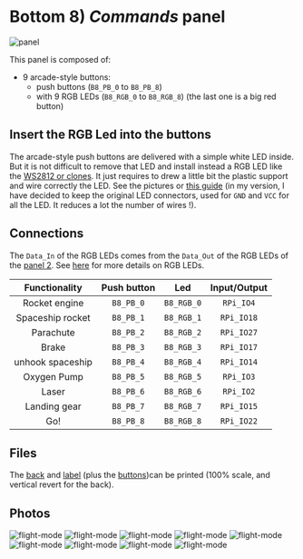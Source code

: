 # Bottom 8) *Commands* panel

![panel](B8-design.jpg)

This panel is composed of:
- 9 arcade-style buttons:
  - push buttons (`B8_PB_0` to `B8_PB_8`)
  - with 9 RGB LEDs (`B8_RGB_0` to `B8_RGB_8`)
(the last one is a big red button)

## Insert the RGB Led into the buttons

The arcade-style push buttons are delivered with a simple white LED inside.
But it is not difficult to remove that LED and install instead a RGB LED like the [WS2812 or clones](APA106.md). It just requires to drew a little bit the plastic support and wire correctly the LED. See the pictures or [this guide](http://www.instructables.com/id/Arcade-Button-RGB-LED-Conversion/) (in my version, I have decided to keep the original LED connectors, used for `GND` and `VCC` for all the LED. It reduces a lot the number of wires !).


## Connections

The `Data_In` of the RGB LEDs comes from the `Data_Out` of the RGB LEDs of the [panel 2](panels/2-displays/2.md).
See [here](APA106.md) for more details on RGB LEDs.


| Functionality    | Push button | Led        | Input/Output  |
|:----------------:|:-----------:|:----------:|:-------------:|
| Rocket engine    | `B8_PB_0`   | `B8_RGB_0` |  `RPi_IO4`    |
| Spaceship rocket | `B8_PB_1`   | `B8_RGB_1` |  `RPi_IO18`   |
| Parachute        | `B8_PB_2`   | `B8_RGB_2` |  `RPi_IO27`   |
| Brake            | `B8_PB_3`   | `B8_RGB_3` |  `RPi_IO17`   |
| unhook spaceship | `B8_PB_4`   | `B8_RGB_4` |  `RPi_IO14`   |  
| Oxygen Pump      | `B8_PB_5`   | `B8_RGB_5` |  `RPi_IO3`    |
| Laser            | `B8_PB_6`   | `B8_RGB_6` |  `RPi_IO2`    |
| Landing gear     | `B8_PB_7`   | `B8_RGB_7` |  `RPi_IO15`   |
| Go!              | `B8_PB_8`   | `B8_RGB_8` |  `RPi_IO22`   |


## Files
The [back](B8-back.pdf) and [label](B8-label.pdf) (plus the [buttons](B8-button-label.pdf))can be printed (100% scale, and vertical revert for the back).



## Photos
![flight-mode](../../photos/panels/8-commands/IMG_1913.JPG)
![flight-mode](../../photos/panels/8-commands/IMG_1914.JPG)
![flight-mode](../../photos/panels/8-commands/IMG_1915.JPG)
![flight-mode](../../photos/panels/8-commands/IMG_2267.JPG)
![flight-mode](../../photos/panels/8-commands/IMG_2268.JPG)
![flight-mode](../../photos/panels/8-commands/IMG_2269.JPG)
![flight-mode](../../photos/panels/8-commands/IMG_2270.JPG)
![flight-mode](../../photos/panels/8-commands/IMG_2271.JPG)
![flight-mode](../../photos/panels/8-commands/IMG_2272.JPG)